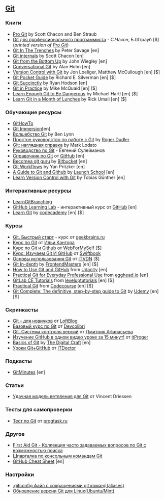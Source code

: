## [Git](https://git-scm.com/) 

### Книги
- [Pro Git](http://git-scm.com/book/ru/v2) by Scott Chacon and Ben Straub
- [Git для профессионального программиста](https://www.ozon.ru/context/detail/id/147725679/) - С.Чакон, Б.Штрауб [$] (_printed version of [Pro Git](http://git-scm.com/book/ru/v2)_) 
- [Git In The Trenches](http://cbx33.github.io/gitt/download.html) by Peter Savage [en]
- [Git internals](https://github.com/pluralsight/git-internals-pdf/raw/master/drafts/peepcode-git.pdf) by 
Scott Chacon [en]
- [Git from the Bottom Up](https://jwiegley.github.io/git-from-the-bottom-up/) by John Wiegley [en]
- [Conversational Git](http://blog.anvard.org/conversational-git/) by Alan Hohn [en]
- [Version Control with Git](http://shop.oreilly.com/product/0636920022862.do) by Jon Loeliger, Matthew McCullough [en] [$]
- [Git Pocket Guide](http://shop.oreilly.com/product/0636920024972.do) by Richard E. Silverman [en] [$]
- [Git Succinctly](https://www.syncfusion.com/ebooks/git) by Ryan Hodson [en]
- [Git in Practice](https://www.manning.com/books/git-in-practice) by Mike McQuaid [en] [$]
- [Learn Enough Git to Be Dangerous](https://www.learnenough.com/git-tutorial) by Michael Hartl [en] [$]
- [Learn Git in a Month of Lunches](https://www.manning.com/books/learn-git-in-a-month-of-lunches) by Rick Umali [en]
[$]

### Обучающие ресурсы
- [GitHowTo](https://githowto.com/ru)
- [Git Immersion](http://gitimmersion.com/)[en]
- [Волшебство Git](http://www-cs-students.stanford.edu/~blynn/gitmagic/intl/ru) by Ben Lynn
- [Простое руководство по работе с Git](http://rogerdudler.github.io/git-guide/index.ru.html) by [Roger Dudler](https://twitter.com/rogerdudler)
- [Git: наглядная справка](http://marklodato.github.io/visual-git-guide/index-ru.html) by Mark Lodato
- [Руководство по Git](http://proselyte.net/tutorials/git) - Евгений Сулейманов
- [Справочник по Git](https://guides.github.com/introduction/git-handbook/) от [GitHub](https://github.com/) [en]
- [Becomea git guru](https://www.atlassian.com/git/tutorials) by [Bitbucket](https://bitbucket.org/) [en]
- [Git Workflows](https://github.com/skwp/git-workflows-book) by Yan Pritzker [en]
- [A Guide to Git and Github](https://launchschool.com/books/git) by [Launch School](https://launchschool.com/) [en]
- [Learn Version Control with Git](https://www.git-tower.com/learn/git/ebook/en/command-line/introduction) by 
Tobias Günther [en]

### Интерактивные ресурсы
- [LearnGitBranching](https://learngitbranching.js.org/)
- [GitHub Learning Lab](https://lab.github.com/) - интерактивный курс от [GitHub](https://github.com/) [en]
- [Learn Git](https://www.codecademy.com/learn/learn-git#course-landing-page) by 
[codecademy](https://www.codecademy.com/) [en] [$]

### Курсы
- [Git. Быстрый старт](https://geekbrains.ru/courses/1117) - курс от [geekbrains.ru](https://geekbrains.ru)
- [Курc по Git](https://learn.javascript.ru/screencast/git#skip-add) от 
[Ильи Кантора](https://learn.javascript.ru/)
- [Курс по Git и Github](https://webformyself.com/category/premium/javascript-premium/gitpremium/) от 
[WebForMySelf](https://webformyself.com/) [$]
- [Курс: Изучаем Git И GitHub](https://swiftbook.ru/contents/git-and-github/) от [Swiftbook](https://swiftbook.ru/)
- [Основы использования Git](https://itvdn.com/ru/video/basics-using-git) от [ITVDN](https://itvdn.com/ru) [$]
- [Git In-depth](https://frontendmasters.com/courses/git-in-depth/) by
[FrontendMasters](https://frontendmasters.com/) [en] [$]
 - [How to Use Git and GitHub](https://www.udacity.com/course/how-to-use-git-and-github--ud775) from 
 [Udacity](https://www.udacity.com/) [en]
 - [Practical Git for Everyday Professional Use](https://egghead.io/courses/practical-git-for-everyday-professional-use)
 from [egghead.io](https://egghead.io/) [en]
 - [GitLab CE Tutorials](https://www.leveluptutorials.com/tutorials/gitlab-ce-tutorials) from 
 [leveluptutorials](https://www.leveluptutorials.com/) [en] [$]
 - [Practical Git](https://codecourse.com/watch/practical-git?part=263-untracking-tracked-files) from
 [Codecourse](https://codecourse.com/) [en] [$]
 - [Git Complete: The definitive, step-by-step guide to Git](https://www.udemy.com/git-complete/) by
 [Udemy](https://www.udemy.com/) [en] [$]

### Скринкасты
- [Git - для новичков](https://www.youtube.com/watch?list=PLY4rE9dstrJyTdVJpv7FibSaXB4BHPInb&v=PEKN8NtBDQ0) от 
[LoftBlog](https://loftblog.ru/)
- [Базовый курс по Git](https://www.youtube.com/watch?list=PLIU76b8Cjem5B3sufBJ_KFTpKkMEvaTQR&v=en6gms6e54Q) от
[Devcolibri](https://devcolibri.com/)
- [Git. Система контроля версий](https://www.youtube.com/watch?v=mpK_MYb38zs&list=PLoonZ8wII66iUm84o7nadL-oqINzBLk5g) от
[Дмитрия Афанасьева](https://www.youtube.com/channel/UCLwG2LUXE5-o5q-8uvlV1ig)
- [Изучение GitHub в одном видео уроке за 15 минут!](https://itproger.com/course/one-lesson/6) от
[itProger](https://itproger.com/course/one-lesson/6)
- [Basics of Git](https://www.youtube.com/playlist?list=PLAkMqlQoeMegAgYKT-Ij20WMaF28mXHmc) by 
[The Digital Craft](https://thedigitalcraft.com/) [en]
- [Уроки Git+GitHub](https://www.youtube.com/watch?v=JdUzxh8miQw&list=PLuY6eeDuleIOMB2R_Kky05ZfiAx2_pbAH) от 
[ITDoctor](https://www.youtube.com/c/ITDoctor)


### Подкасты
- [GitMinutes](http://www.gitminutes.com/) [en]

### Статьи
- [Удачная модель ветвления для Git](https://habr.com/ru/post/106912/) от Vincent Driessen

### Тесты для самопроверки
- [Тест по Git](https://progtask.ru/test-po-git/) от [progtask.ru](https://progtask.ru/)

### Другое
- [First Aid Git - Коллекция часто задаваемых вопросов по Git с возможностью поиска](http://firstaidgit.ru/) 
- [Шпаргалка по консольным командам Git](https://github.com/nicothin/web-development/tree/master/git)
- [GitHub Cheat Sheet](https://github.com/tiimgreen/github-cheat-sheet/blob/master/README.md) [en]

### Настройки
- [.gitconfig файл с сокращениями git команд(aliases)](https://gist.github.com/Yunique33/bd4c7e053e23fe6806088c3255e83073)
- [Обновление версии Git для Linux(Ubuntu/Mint)](https://gist.github.com/Yunique33/048ba5153dee39859216ce3b6a15b7cc)
